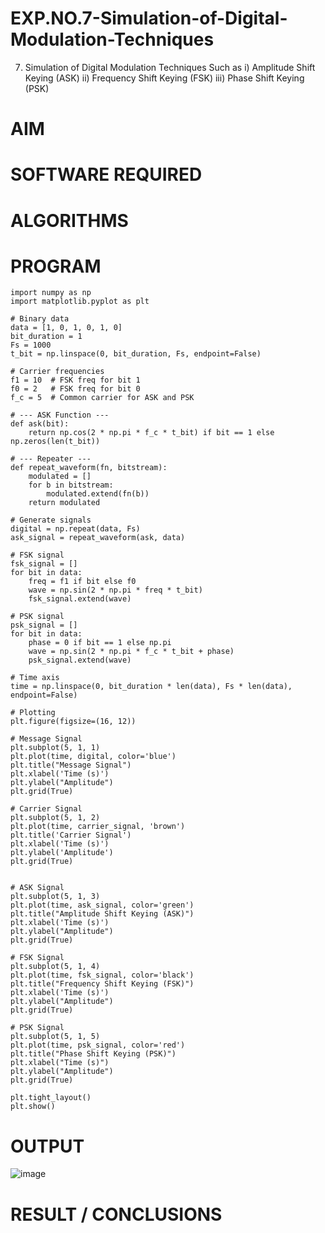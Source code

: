# EXP.NO.7-Simulation-of-Digital-Modulation-Techniques
7. Simulation of Digital Modulation Techniques Such as
   i) Amplitude Shift Keying (ASK)
   ii) Frequency Shift Keying (FSK)
   iii) Phase Shift Keying (PSK)

# AIM

# SOFTWARE REQUIRED

# ALGORITHMS

# PROGRAM
    import numpy as np
    import matplotlib.pyplot as plt

    # Binary data
    data = [1, 0, 1, 0, 1, 0]
    bit_duration = 1
    Fs = 1000  
    t_bit = np.linspace(0, bit_duration, Fs, endpoint=False)

    # Carrier frequencies
    f1 = 10  # FSK freq for bit 1
    f0 = 2   # FSK freq for bit 0
    f_c = 5  # Common carrier for ASK and PSK

    # --- ASK Function ---
    def ask(bit):
        return np.cos(2 * np.pi * f_c * t_bit) if bit == 1 else np.zeros(len(t_bit))

    # --- Repeater ---
    def repeat_waveform(fn, bitstream):
        modulated = []
        for b in bitstream:
            modulated.extend(fn(b))
        return modulated

    # Generate signals
    digital = np.repeat(data, Fs)
    ask_signal = repeat_waveform(ask, data)

    # FSK signal
    fsk_signal = []
    for bit in data:
        freq = f1 if bit else f0
        wave = np.sin(2 * np.pi * freq * t_bit)
        fsk_signal.extend(wave)

    # PSK signal
    psk_signal = []
    for bit in data:
        phase = 0 if bit == 1 else np.pi
        wave = np.sin(2 * np.pi * f_c * t_bit + phase)
        psk_signal.extend(wave)

    # Time axis
    time = np.linspace(0, bit_duration * len(data), Fs * len(data), endpoint=False)

    # Plotting
    plt.figure(figsize=(16, 12))

    # Message Signal
    plt.subplot(5, 1, 1)
    plt.plot(time, digital, color='blue')
    plt.title("Message Signal")
    plt.xlabel('Time (s)')
    plt.ylabel("Amplitude")
    plt.grid(True)

    # Carrier Signal
    plt.subplot(5, 1, 2)
    plt.plot(time, carrier_signal, 'brown')
    plt.title('Carrier Signal')
    plt.xlabel('Time (s)')
    plt.ylabel('Amplitude')
    plt.grid(True)


    # ASK Signal
    plt.subplot(5, 1, 3)
    plt.plot(time, ask_signal, color='green')
    plt.title("Amplitude Shift Keying (ASK)")
    plt.xlabel('Time (s)')
    plt.ylabel("Amplitude")
    plt.grid(True)

    # FSK Signal
    plt.subplot(5, 1, 4)
    plt.plot(time, fsk_signal, color='black')
    plt.title("Frequency Shift Keying (FSK)")
    plt.xlabel('Time (s)')
    plt.ylabel("Amplitude")
    plt.grid(True)

    # PSK Signal
    plt.subplot(5, 1, 5)
    plt.plot(time, psk_signal, color='red')
    plt.title("Phase Shift Keying (PSK)")
    plt.xlabel("Time (s)")
    plt.ylabel("Amplitude")
    plt.grid(True)

    plt.tight_layout()
    plt.show()

# OUTPUT
![image](https://github.com/user-attachments/assets/ce9662cc-8bb9-49ee-b8fa-b6c8d0e240fe)

 
# RESULT / CONCLUSIONS
